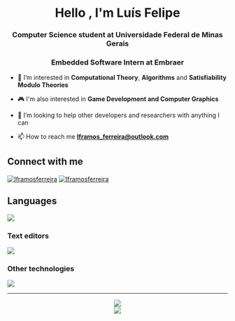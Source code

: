 <h1 align="center">Hello , I'm Luís Felipe</h1>
<h3 align="center">Computer Science student at Universidade Federal de Minas Gerais</h3>
<h3 align="center">Embedded Software Intern at Embraer</h3>

- 🔭 I’m interested in **Computational Theory**, **Algorithms** and **Satisfiability Modulo Theories**

- 🎮 I'm also interested in **Game Development and Computer Graphics**

- 🤝 I’m looking to help other developers and researchers with anything I can

- 📫 How to reach me **lframos_ferreira@outlook.com**

## Connect with me

<a href="https://www.linkedin.com/in/lu%C3%ADs-felipe-ramos-ferreira-7aaa00209/" target="blank"><img align="center" src="https://img.shields.io/badge/LinkedIn-0077B5?style=for-the-badge&logo=linkedin&logoColor=white" alt="lframosferreira"  /></a>
<a href="https://stackoverflow.com/users/21159869/lframos" target="blank"><img align="center" src="https://img.shields.io/badge/Stack_Overflow-FE7A16?style=for-the-badge&logo=stack-overflow&logoColor=whit" alt="lframosferreira" /></a>

## Languages

![](https://skillicons.dev/icons?i=c,cpp,rust,python,js,ts,lua,bash,julia)

### Text editors

![](https://skillicons.dev/icons?i=neovim,vscode)

### Other technologies

![](https://skillicons.dev/icons?i=linux,docker,git,github,githubactions,nodejs,postman,latex,md)

---

<p align="center">
  <img src="https://github-readme-stats.vercel.app/api?username=lframosferreira&show_icons=true&theme=dark" />
  <br>
  <img src="https://github-readme-stats.vercel.app/api/top-langs/?username=lframosferreira&theme=dark&hide=jupyter%20notebook,tex,standard%20ml&layout=compact" />
</p>
